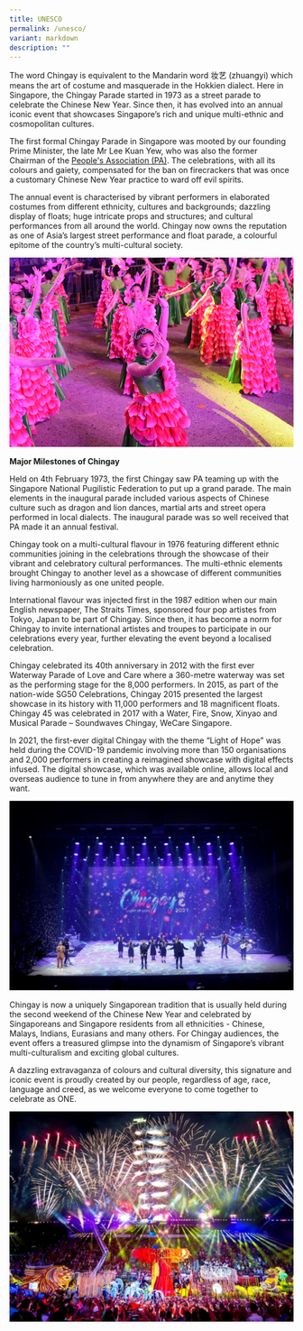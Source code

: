 ```yaml
---
title: UNESCO
permalink: /unesco/
variant: markdown
description: ""
---
```

The word Chingay is equivalent to the Mandarin word 妆艺 (zhuangyi) which means the art of costume and masquerade in the Hokkien dialect. Here in Singapore, the Chingay Parade started in 1973 as a street parade to celebrate the Chinese New Year. Since then, it has evolved into an annual iconic event that showcases Singapore’s rich and unique multi-ethnic and cosmopolitan cultures.

The first formal Chingay Parade in Singapore was mooted by our founding Prime Minister, the late Mr Lee Kuan Yew, who was also the former Chairman of the [People's Association (PA)](https://www.pa.gov.sg/). The celebrations, with all its colours and gaiety, compensated for the ban on firecrackers that was once a customary Chinese New Year practice to ward off evil spirits.

The annual event is characterised by vibrant performers in elaborated costumes from different ethnicity, cultures and backgrounds; dazzling display of floats; huge intricate props and structures; and cultural performances from all around the world. Chingay now owns the reputation as one of Asia’s largest street performance and float parade, a colourful epitome of the country’s multi-cultural society.

![colors of spring](/images/About%20Us/colors-of-spring.png)

**Major Milestones of Chingay**

Held on 4th February 1973, the first Chingay saw PA teaming up with the Singapore National Pugilistic Federation to put up a grand parade. The main elements in the inaugural parade included various aspects of Chinese culture such as dragon and lion dances, martial arts and street opera performed in local dialects. The inaugural parade was so well received that PA made it an annual festival.

Chingay took on a multi-cultural flavour in 1976 featuring different ethnic communities joining in the celebrations through the showcase of their vibrant and celebratory cultural performances. The multi-ethnic elements brought Chingay to another level as a showcase of different communities living harmoniously as one united people.

International flavour was injected first in the 1987 edition when our main English newspaper, The Straits Times, sponsored four pop artistes from Tokyo, Japan to be part of Chingay. Since then, it has become a norm for Chingay to invite international artistes and troupes to participate in our celebrations every year, further elevating the event beyond a localised celebration.

Chingay celebrated its 40th anniversary in 2012 with the first ever Waterway Parade of Love and Care where a 360-metre waterway was set as the performing stage for the 8,000 performers. In 2015, as part of the nation-wide SG50 Celebrations, Chingay 2015 presented the largest showcase in its history with 11,000 performers and 18 magnificent floats. Chingay 45 was celebrated in 2017 with a Water, Fire, Snow, Xinyao and Musical Parade – Soundwaves Chingay, WeCare Singapore.

In 2021, the first-ever digital Chingay with the theme “Light of Hope” was held during the COVID-19 pandemic involving more than 150 organisations and 2,000 performers in creating a reimagined showcase with digital effects infused. The digital showcase, which was available online, allows local and overseas audience to tune in from anywhere they are and anytime they want.

![light of hope 2021](/images/About%20Us/light-of-hope-2021.jpg)

Chingay is now a uniquely Singaporean tradition that is usually held during the second weekend of the Chinese New Year and celebrated by Singaporeans and Singapore residents from all ethnicities - Chinese, Malays, Indians, Eurasians and many others. For Chingay audiences, the event offers a treasured glimpse into the dynamism of Singapore’s vibrant multi-culturalism and exciting global cultures.

A dazzling extravaganza of colours and cultural diversity, this signature and iconic event is proudly created by our people, regardless of age, race, language and creed, as we welcome everyone to come together to celebrate as ONE.

![chingay story](/images/About%20Us/chingay-story-2.jpg)